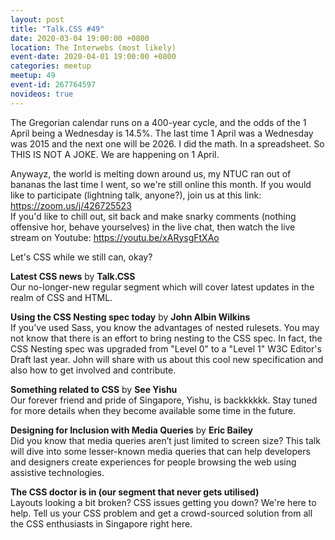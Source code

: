 ```yaml
---
layout: post
title: "Talk.CSS #49"
date: 2020-03-04 19:00:00 +0800
location: The Interwebs (most likely)
event-date: 2020-04-01 19:00:00 +0800
categories: meetup
meetup: 49
event-id: 267764597
novideos: true
---
```

The Gregorian calendar runs on a 400-year cycle, and the odds of the 1 April being a Wednesday is 14.5%. The last time 1 April was a Wednesday was 2015 and the next one will be 2026. I did the math. In a spreadsheet. So THIS IS NOT A JOKE. We are happening on 1 April.

Anywayz, the world is melting down around us, my NTUC ran out of bananas the last time I went, so we're still online this month. If you would like to participate (lightning talk, anyone?), join us at this link: https://zoom.us/j/426725523  
If you'd like to chill out, sit back and make snarky comments (nothing offensive hor, behave yourselves) in the live chat, then watch the live stream on Youtube: https://youtu.be/xARysgFtXAo

Let's CSS while we still can, okay? 

**Latest CSS news** by **Talk.CSS**  
Our no-longer-new regular segment which will cover latest updates in the realm of CSS and HTML.

**Using the CSS Nesting spec today** by **John Albin Wilkins**  
If you've used Sass, you know the advantages of nested rulesets. You may not know that there is an effort to bring nesting to the CSS spec. In fact, the CSS Nesting spec was upgraded from "Level 0" to a "Level 1" W3C Editor's Draft last year. John will share with us about this cool new specification and also how to get involved and contribute.

**Something related to CSS** by **See Yishu**  
Our forever friend and pride of Singapore, Yishu, is backkkkkk. Stay tuned for more details when they become available some time in the future.

**Designing for Inclusion with Media Queries** by **Eric Bailey**  
Did you know that media queries aren’t just limited to screen size? This talk will dive into some lesser-known media queries that can help developers and designers create experiences for people browsing the web using assistive technologies.

**The CSS doctor is in (our segment that never gets utilised)**  
Layouts looking a bit broken? CSS issues getting you down? We're here to help. Tell us your CSS problem and get a crowd-sourced solution from all the CSS enthusiasts in Singapore right here.
